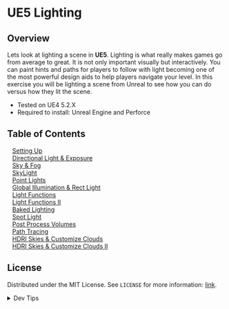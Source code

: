 # UE5 Lighting


<!-- OVERVIEW -->
## Overview

Lets look at lighting a scene in **UE5**. Lighting is what really makes games go from average to great. It is not only important visually but interactively. You can paint hints and paths for players to follow with light becoming one of the most powerful design aids to help players navigate your level. In this exercise you will be lighting a scene from Unreal to see how you can do versus how they lit the scene. 
  

* Tested on UE4 5.2.X
* Required to install: Unreal Engine and Perforce

<!-- TOC -->
## Table of Contents
<kbd></kbd> &nbsp;&nbsp; [Setting Up](setting-up/README.md#setting-up) <br>
<kbd></kbd> &nbsp;&nbsp; [Directional Light & Exposure](directional/README.md#directional-light--exposure) <br>
<kbd></kbd> &nbsp;&nbsp; [Sky & Fog](sky-fog/README.md#sky--fog) <br>
<kbd></kbd> &nbsp;&nbsp; [SkyLight](skylight/README.md#skylight) <br>
<kbd></kbd> &nbsp;&nbsp; [Point Lights](point-lights/README.md#point-lights) <br>
<kbd></kbd> &nbsp;&nbsp; [Global Illumination & Rect Light](gi-rect/README.md#global-illumination--rect-light) <br>
<kbd></kbd> &nbsp;&nbsp; [Light Functions](light-functions/README.md#light-functions) <br>
<kbd></kbd> &nbsp;&nbsp; [Light Functions II](light-functions-ii/README.md#light-functions-ii) <br>
<kbd></kbd> &nbsp;&nbsp; [Baked Lighting](baked-lighting/README.md#baked-lighting) <br>
<kbd></kbd> &nbsp;&nbsp; [Spot Light](spotlight/README.md#spot-light) <br>
<kbd></kbd> &nbsp;&nbsp; [Post Process Volumes](post-process/README.md#post-process-volumes) <br>
<kbd></kbd> &nbsp;&nbsp; [Path Tracing](path-tracing/README.md#path-tracing) <br>
<kbd></kbd> &nbsp;&nbsp; [HDRI Skies & Customize Clouds](sky-texture/README.md#hdri-skies--customize-clouds) <br>
<kbd></kbd> &nbsp;&nbsp; [HDRI Skies & Customize Clouds II](sky-texture-ii/README.md#hdri-skies--customize-clouds-ii) <br>

<!-- LICENSE -->
## License
Distributed under the MIT License. See `LICENSE` for more information: [link](LICENSE).


</p>
</details>
<details><summary>Dev Tips</summary>
make git m="add commit message"
</details>

